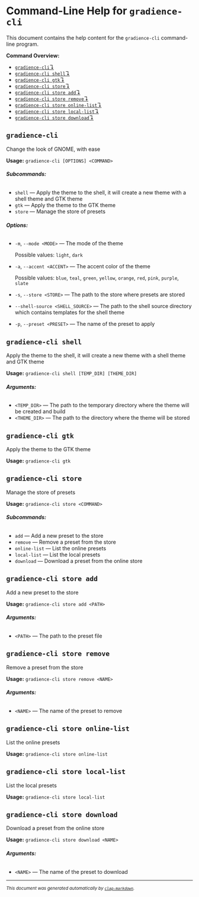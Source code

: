 # Command-Line Help for `gradience-cli`

This document contains the help content for the `gradience-cli` command-line program.

**Command Overview:**

* [`gradience-cli`↴](#gradience-cli)
* [`gradience-cli shell`↴](#gradience-cli-shell)
* [`gradience-cli gtk`↴](#gradience-cli-gtk)
* [`gradience-cli store`↴](#gradience-cli-store)
* [`gradience-cli store add`↴](#gradience-cli-store-add)
* [`gradience-cli store remove`↴](#gradience-cli-store-remove)
* [`gradience-cli store online-list`↴](#gradience-cli-store-online-list)
* [`gradience-cli store local-list`↴](#gradience-cli-store-local-list)
* [`gradience-cli store download`↴](#gradience-cli-store-download)

## `gradience-cli`

Change the look of GNOME, with ease

**Usage:** `gradience-cli [OPTIONS] <COMMAND>`

###### **Subcommands:**

* `shell` — Apply the theme to the shell, it will create a new theme with a shell theme and GTK theme
* `gtk` — Apply the theme to the GTK theme
* `store` — Manage the store of presets

###### **Options:**

* `-m`, `--mode <MODE>` — The mode of the theme

  Possible values: `light`, `dark`

* `-a`, `--accent <ACCENT>` — The accent color of the theme

  Possible values: `blue`, `teal`, `green`, `yellow`, `orange`, `red`, `pink`, `purple`, `slate`

* `-s`, `--store <STORE>` — The path to the store where presets are stored
* `--shell-source <SHELL_SOURCE>` — The path to the shell source directory which contains templates for the shell theme
* `-p`, `--preset <PRESET>` — The name of the preset to apply



## `gradience-cli shell`

Apply the theme to the shell, it will create a new theme with a shell theme and GTK theme

**Usage:** `gradience-cli shell [TEMP_DIR] [THEME_DIR]`

###### **Arguments:**

* `<TEMP_DIR>` — The path to the temporary directory where the theme will be created and build
* `<THEME_DIR>` — The path to the directory where the theme will be stored



## `gradience-cli gtk`

Apply the theme to the GTK theme

**Usage:** `gradience-cli gtk`



## `gradience-cli store`

Manage the store of presets

**Usage:** `gradience-cli store <COMMAND>`

###### **Subcommands:**

* `add` — Add a new preset to the store
* `remove` — Remove a preset from the store
* `online-list` — List the online presets
* `local-list` — List the local presets
* `download` — Download a preset from the online store



## `gradience-cli store add`

Add a new preset to the store

**Usage:** `gradience-cli store add <PATH>`

###### **Arguments:**

* `<PATH>` — The path to the preset file



## `gradience-cli store remove`

Remove a preset from the store

**Usage:** `gradience-cli store remove <NAME>`

###### **Arguments:**

* `<NAME>` — The name of the preset to remove



## `gradience-cli store online-list`

List the online presets

**Usage:** `gradience-cli store online-list`



## `gradience-cli store local-list`

List the local presets

**Usage:** `gradience-cli store local-list`



## `gradience-cli store download`

Download a preset from the online store

**Usage:** `gradience-cli store download <NAME>`

###### **Arguments:**

* `<NAME>` — The name of the preset to download



<hr/>

<small><i>
    This document was generated automatically by
    <a href="https://crates.io/crates/clap-markdown"><code>clap-markdown</code></a>.
</i></small>

